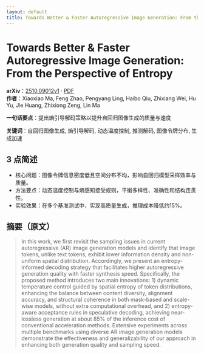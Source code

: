 ```yaml
---
layout: default
title: Towards Better & Faster Autoregressive Image Generation: From the Perspective of Entropy
---
```


# Towards Better & Faster Autoregressive Image Generation: From the Perspective of Entropy
**arXiv**：[2510.09012v1](https://arxiv.org/abs/2510.09012) · [PDF](https://arxiv.org/pdf/2510.09012.pdf)  
**作者**：Xiaoxiao Ma, Feng Zhao, Pengyang Ling, Haibo Qiu, Zhixiang Wei, Hu Yu, Jie Huang, Zhixiong Zeng, Lin Ma  

**一句话要点**：提出熵引导解码策略以提升自回归图像生成的质量与速度

**关键词**：自回归图像生成, 熵引导解码, 动态温度控制, 推测解码, 图像令牌分布, 生成加速

## 3 点简述
- 核心问题：图像令牌信息密度低且空间分布不均，影响自回归模型采样效率与质量。
- 方法要点：动态温度控制与熵感知接受规则，平衡多样性、准确性和结构连贯性。
- 实验效果：在多个基准测试中，实现高质量生成，推理成本降低约15%。

## 摘要（原文）

> In this work, we first revisit the sampling issues in current autoregressive
> (AR) image generation models and identify that image tokens, unlike text
> tokens, exhibit lower information density and non-uniform spatial distribution.
> Accordingly, we present an entropy-informed decoding strategy that facilitates
> higher autoregressive generation quality with faster synthesis speed.
> Specifically, the proposed method introduces two main innovations: 1) dynamic
> temperature control guided by spatial entropy of token distributions, enhancing
> the balance between content diversity, alignment accuracy, and structural
> coherence in both mask-based and scale-wise models, without extra computational
> overhead, and 2) entropy-aware acceptance rules in speculative decoding,
> achieving near-lossless generation at about 85\% of the inference cost of
> conventional acceleration methods. Extensive experiments across multiple
> benchmarks using diverse AR image generation models demonstrate the
> effectiveness and generalizability of our approach in enhancing both generation
> quality and sampling speed.

